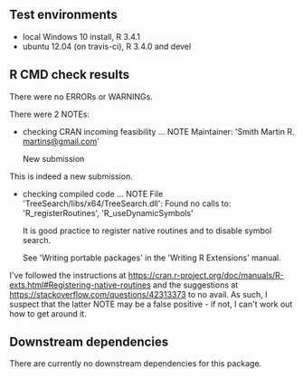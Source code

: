 ## Test environments
* local Windows 10 install, R 3.4.1
* ubuntu 12.04 (on travis-ci), R 3.4.0 and devel

## R CMD check results
There were no ERRORs or WARNINGs.

There were 2 NOTEs:

* checking CRAN incoming feasibility ... NOTE
  Maintainer: 'Smith Martin R. <martins@gmail.com>'
  
  New submission
  
This is indeed a new submission.

* checking compiled code ... NOTE
  File 'TreeSearch/libs/x64/TreeSearch.dll':
  Found no calls to: 'R_registerRoutines', 'R_useDynamicSymbols'

  It is good practice to register native routines and to disable symbol
  search.
  
  See 'Writing portable packages' in the 'Writing R Extensions' manual.

I've followed the instructions at 
https://cran.r-project.org/doc/manuals/R-exts.html#Registering-native-routines
and the suggestions at
https://stackoverflow.com/questions/42313373
to no avail.  As such, I suspect that the latter NOTE may be a false positive - if not, I can't work out how to get around it.

## Downstream dependencies
There are currently no downstream dependencies for this package.